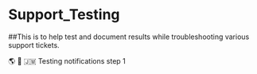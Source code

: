 # Support_Testing

##This is to help test and document results while troubleshooting various support tickets.

🌎 🌠
🇯🇲
Testing notifications step 1
